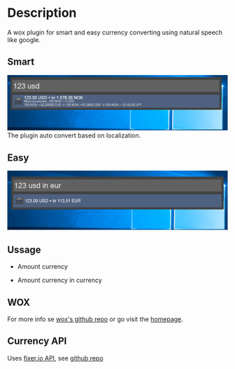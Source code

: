 # Description
A wox plugin for smart and easy currency converting using natural speech like google. 

## Smart
![Picture display plugin auto detects local currency](https://raw.githubusercontent.com/KristofferRisa/Wox.Plugin.Currency/master/images/currency-demo-short.png "short")
The plugin auto convert based on localization. 

## Easy
![Picture display convertering using long format](https://raw.githubusercontent.com/KristofferRisa/Wox.Plugin.Currency/master/images/currency-demo-long.png "long")

## Ussage
* Amount currency

* Amount currency in currency

## WOX
For more info se [wox's github repo](https://github.com/Wox-launcher/Wox) or go visit the [homepage](http://www.getwox.com/). 

## Currency API

Uses [fixer.io API](http://fixer.io), see [github repo](https://github.com/hakanensari/fixer-io)
